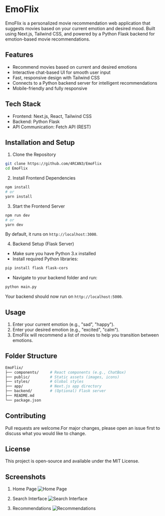 # EmoFlix
EmoFlix is a personalized movie recommendation web application that suggests movies based on your current emotion and desired mood.
Built using Next.js, Tailwind CSS, and powered by a Python Flask backend for emotion-based movie recommendations.

## Features

* Recommend movies based on current and desired emotions
* Interactive chat-based UI for smooth user input
* Fast, responsive design with Tailwind CSS
* Connects to a Python backend server for intelligent recommendations
* Mobile-friendly and fully responsive

## Tech Stack

* Frontend: Next.js, React, Tailwind CSS
* Backend: Python Flask
* API Communication: Fetch API (REST)

## Installation and Setup

1. Clone the Repository
```bash
git clone https://github.com/4RCAN3/EmoFlix
cd EmoFlix
```

2. Install Frontend Dependencies

```bash
npm install
# or
yarn install
```

3. Start the Frontend Server
```bash
npm run dev
# or
yarn dev
```
By default, it runs on `http://localhost:3000`.

4. Backend Setup (Flask Server)

* Make sure you have Python 3.x installed
* Install required Python libraries:

```bash
pip install flask flask-cors
```

* Navigate to your backend folder and run:

```bash
python main.py
```

Your backend should now run on `http://localhost:5000`.

## Usage
1. Enter your current emotion (e.g., "sad", "happy").
2. Enter your desired emotion (e.g., "excited", "calm").
3. EmoFlix will recommend a list of movies to help you transition between emotions.

## Folder Structure

```bash
EmoFlix/
├── components/     # React components (e.g., ChatBox)
├── public/         # Static assets (images, icons)
├── styles/         # Global styles
├── app/            # Next.js app directory
├── backend/        # (Optional) Flask server
├── README.md
└── package.json
```

## Contributing
Pull requests are welcome.For major changes, please open an issue first to discuss what you would like to change.

## License
This project is open-source and available under the MIT License.

## Screenshots

1. Home Page
   ![Home Page](https://github.com/KrishnaD098/EmoFlix/blob/master/static/screenshots/homePage.jpg)

2. Search Interface
   ![Search Interface](https://github.com/KrishnaD098/EmoFlix/blob/master/static/screenshots/SearchEngine.jpg)

3. Recommendations
   ![Recommendations](https://github.com/KrishnaD098/EmoFlix/blob/master/static/screenshots/FinalPage.jpg)